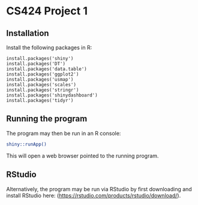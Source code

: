 # CS424 Project 1

## Installation
Install the following packages in R:
```
install.packages('shiny')
install.packages('DT')
install.packages('data.table')
install.packages('ggplot2')
install.packages('usmap')
install.packages('scales')
install.packages('stringr')
install.packages('shinydashboard')
install.packages('tidyr')
```

## Running the program
The program may then be run in an R console:
```bash
shiny::runApp()
```
This will open a web browser pointed to the running program.

## RStudio
Alternatively, the program may be run via RStudio by first downloading and install RStudio here: (https://rstudio.com/products/rstudio/download/).
